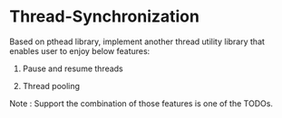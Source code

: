 # Thread-Synchronization

Based on pthead library, implement another thread utility library that enables user to enjoy below features:

1. Pause and resume threads

2. Thread pooling

Note : Support the combination of those features is one of the TODOs.

